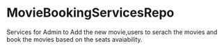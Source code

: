 # MovieBookingServicesRepo
Services for Admin to Add the new movie,users to serach the movies and book the movies based on the seats avaiability.
